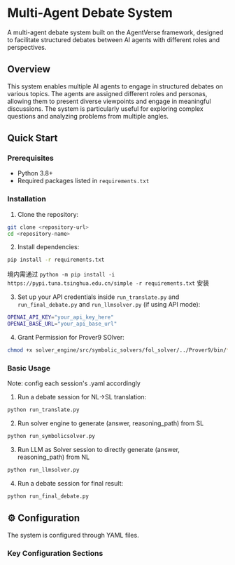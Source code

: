 # Multi-Agent Debate System

A multi-agent debate system built on the AgentVerse framework, designed to facilitate structured debates between AI agents with different roles and perspectives.

## Overview

This system enables multiple AI agents to engage in structured debates on various topics. The agents are assigned different roles and personas, allowing them to present diverse viewpoints and engage in meaningful discussions. The system is particularly useful for exploring complex questions and analyzing problems from multiple angles.


## Quick Start

### Prerequisites

- Python 3.8+
- Required packages listed in `requirements.txt`

### Installation

1. Clone the repository:
```bash
git clone <repository-url>
cd <repository-name>
```

2. Install dependencies:
```bash
pip install -r requirements.txt
```
境内需通过 `python -m pip install -i https://pypi.tuna.tsinghua.edu.cn/simple -r requirements.txt` 安装

3. Set up your API credentials inside `run_translate.py` and  `run_final_debate.py` and `run_llmsolver.py` (if using API mode):
```bash
OPENAI_API_KEY="your_api_key_here"
OPENAI_BASE_URL="your_api_base_url"
```
4. Grant Permission for Prover9 SOlver: 
```bash
chmod +x solver_engine/src/symbolic_solvers/fol_solver/../Prover9/bin/*`
```

### Basic Usage

Note: config each session's .yaml accordingly

1. Run a debate session for NL->SL translation:

```bash
python run_translate.py
```
2. Run solver engine to generate (answer, reasoning_path) from SL

```bash
python run_symbolicsolver.py 
```

3. Run LLM as Solver session to directly generate (answer, reasoning_path) from NL

```bash
python run_llmsolver.py
```

4. Run a debate session for final result:

```bash
python run_final_debate.py
```


## ⚙️ Configuration

The system is configured through YAML files.

### Key Configuration Sections

